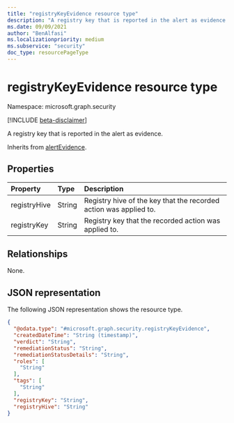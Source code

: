```yaml
---
title: "registryKeyEvidence resource type"
description: "A registry key that is reported in the alert as evidence."
ms.date: 09/09/2021
author: "BenAlfasi"
ms.localizationpriority: medium
ms.subservice: "security"
doc_type: resourcePageType
---
```


# registryKeyEvidence resource type

Namespace: microsoft.graph.security

[!INCLUDE [beta-disclaimer](../../includes/beta-disclaimer.md)]

A registry key that is reported in the alert as evidence.

Inherits from [alertEvidence](../resources/security-alertevidence.md).

## Properties
|Property|Type|Description|
|:---|:---|:---|
|registryHive|String|Registry hive of the key that the recorded action was applied to.|
|registryKey|String|Registry key that the recorded action was applied to.|

## Relationships
None.

## JSON representation
The following JSON representation shows the resource type.
<!-- {
  "blockType": "resource",
  "@odata.type": "microsoft.graph.security.registryKeyEvidence",
  "baseType": "microsoft.graph.security.alertEvidence"
}
-->
``` json
{
  "@odata.type": "#microsoft.graph.security.registryKeyEvidence",
  "createdDateTime": "String (timestamp)",
  "verdict": "String",
  "remediationStatus": "String",
  "remediationStatusDetails": "String",
  "roles": [
    "String"
  ],
  "tags": [
    "String"
  ],
  "registryKey": "String",
  "registryHive": "String"
}
```